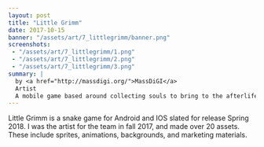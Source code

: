 ```yaml
---
layout: post
title: "Little Grimm"
date: 2017-10-15
banner: "/assets/art/7_littlegrimm/banner.png"
screenshots:
 - "/assets/art/7_littlegrimm/1.png"
 - "/assets/art/7_littlegrimm/2.png"
 - "/assets/art/7_littlegrimm/3.png"
summary: |
  by <a href="http://massdigi.org/">MassDiGI</a>
  Artist
  A mobile game based around collecting souls to bring to the afterlife! To be released on iOS and Android in early 2018.
---
```


Little Grimm is a snake game for Android and IOS slated for release Spring 2018. I was the artist for the team in fall 2017, and made over 20 assets. These include sprites, animations, backgrounds, and marketing materials.
